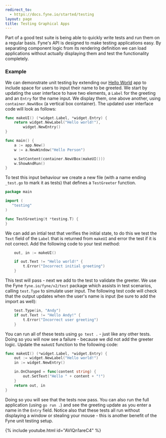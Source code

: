 ```yaml
---
redirect_to:
  - https://docs.fyne.io/started/testing
layout: page
title: Testing Graphical Apps
---
```

Part of a good test suite is being able to quickly write tests and run them on a regular basis.
Fyne's API is designed to make testing applications easy. By separating component logic from its rendering definition we can load applications without actually displaying them and test the functionality completely.

### Example

We can demonstrate unit testing by extending our [Hello World](/started/hello)
app to include space for users to input their name to be greeted.
We start by updating the user interface to have two elements,
a `Label` for the greeting and an `Entry` for the name input.
We display them, one above another, using `container.NewVBox` (a
vertical box container). The updated user interface code will look as follows:

```go
func makeUI() (*widget.Label, *widget.Entry) {
	return widget.NewLabel("Hello world!"),
		widget.NewEntry()
}

func main() {
	a := app.New()
	w := a.NewWindow("Hello Person")

	w.SetContent(container.NewVBox(makeUI()))
	w.ShowAndRun()
}
```

To test this input behaviour we create a new file (with a name ending
 `_test.go` to mark it as tests) that defines a `TestGreeter` function.

 ```go
 package main

import (
	"testing"
)

func TestGreeting(t *testing.T) {
}
```

We can add an intial test that verifies the initial state, to do this
we test the `Text` field of the `Label` that is returned from `makeUI`
and error the test if it is not correct. Add the following code to your test method:

```go
	out, in := makeUI()

	if out.Text != "Hello world!" {
		t.Error("Incorrect initial greeting")
	}
```

This test will pass - next we add to the test to validate the greeter.
We use the Fyne `fyne.io/fyne/v2/test` package which assists in
test scenarios, calling `test.Type` to simulate user input.
The following test code will check that the output updates when the
user's name is input (be sure to add the import as well):

```go
	test.Type(in, "Andy")
	if out.Text != "Hello Andy!" {
		t.Error("Incorrect user greeting")
	}
```

You can run all of these tests using `go test .` - just like any other tests.
Doing so you will now see a failure - because we did not add the greeter logic. Update the `makeUI` function to the following code:

```go
func makeUI() (*widget.Label, *widget.Entry) {
	out := widget.NewLabel("Hello world!")
	in := widget.NewEntry()

	in.OnChanged = func(content string) {
		out.SetText("Hello " + content + "!")
	}
	return out, in
}
```

Doing so you will see that the tests now pass. You can also run the
full application (using `go run .`) and see the greeting update as
you enter a name in the `Entry` field.
Notice also that these tests all run without displaying a window
or stealing your mouse - this is another benefit of the Fyne unit
testing setup.

{% include youtube.html id="AVIQn1areC4" %}

